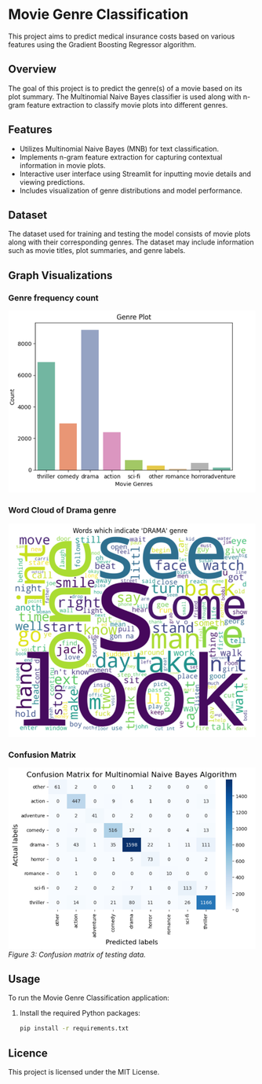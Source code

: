 # Movie Genre Classification

This project aims to predict medical insurance costs based on various features using the Gradient Boosting Regressor algorithm.

## Overview

The goal of this project is to predict the genre(s) of a movie based on its plot summary. The Multinomial Naive Bayes classifier is used along with n-gram feature extraction to classify movie plots into different genres.

## Features

- Utilizes Multinomial Naive Bayes (MNB) for text classification.
- Implements n-gram feature extraction for capturing contextual information in movie plots.
- Interactive user interface using Streamlit for inputting movie details and viewing predictions.
- Includes visualization of genre distributions and model performance.

## Dataset

The dataset used for training and testing the model consists of movie plots along with their corresponding genres. The dataset may include information such as movie titles, plot summaries, and genre labels.

## Graph Visualizations

### Genre frequency count

![](https://github.com/Aditya285-S/Movie-Genre-Classification/blob/main/Visualizations/Genre%20frequency%20count.png)

### Word Cloud of Drama genre

![](https://github.com/Aditya285-S/Movie-Genre-Classification/blob/main/Visualizations/Word%20cloud%20of%20Drama.png)

### Confusion Matrix

![](https://github.com/Aditya285-S/Movie-Genre-Classification/blob/main/Visualizations/Confution%20Matrix%20of%20train%20data.png)
*Figure 3: Confusion matrix of testing data.*

## Usage

To run the Movie Genre Classification application:

1. Install the required Python packages:
   ```bash
   pip install -r requirements.txt

## Licence

This project is licensed under the MIT License.
